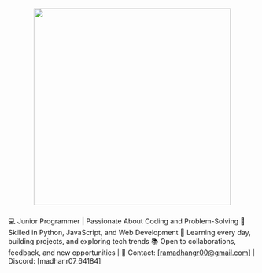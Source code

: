 ###

<div align="center">
  <img height="400" src="https://i.pinimg.com/originals/40/ab/84/40ab8469396d0e76483b56812aad6c84.gif"  />
</div>

###

💻 Junior Programmer | Passionate About Coding and Problem-Solving
🌟 Skilled in Python, JavaScript, and Web Development
🚀 Learning every day, building projects, and exploring tech trends
📚 Open to collaborations, feedback, and new opportunities
| 💌 Contact: [ramadhangr00@gmail.com] | Discord: [madhanr07_64184]

<!---
Ramadhan930/Ramadhan930 is a ✨ special ✨ repository because its `README.md` (this file) appears on your GitHub profile.
You can click the Preview link to take a look at your changes.
--->
